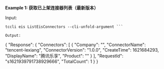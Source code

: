 **Example 1: 获取已上架连接器列表（最新版本）**



Input: 

```
tccli eis ListEisConnectors --cli-unfold-argument ```

Output: 
```
{
    "Response": {
        "Connectors": [
            {
                "Company": "",
                "ConnectorName": "tencent-lexiang",
                "ConnectorVersion": "1.0.0",
                "CreateTime": 1621684293,
                "DisplayName": "腾讯乐享",
                "Product": ""
            }
        ],
        "RequestId": "s1621939791738929666",
        "TotalCount": 1
    }
}
```

